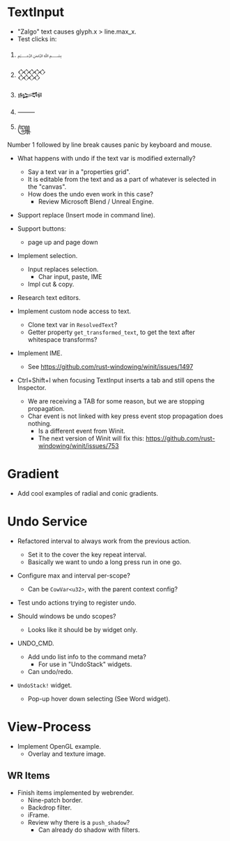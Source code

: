 # TextInput

* "Zalgo" text causes glyph.x > line.max_x.
* Test clicks in:
1. ﷽

2. 𒐫

3. 𒈙

4. ⸻

5. ꧅

Number 1 followed by line break causes panic by keyboard and mouse.

* What happens with undo if the text var is modified externally?
    - Say a text var in a "properties grid".
    - It is editable from the text and as a part of whatever is selected in the "canvas".
    - How does the undo even work in this case?
        - Review Microsoft Blend / Unreal Engine.

* Support replace (Insert mode in command line).
* Support buttons:
    - page up and page down
* Implement selection.
    - Input replaces selection.
        - Char input, paste, IME
    - Impl cut & copy.
* Research text editors.

* Implement custom node access to text.
    - Clone text var in `ResolvedText`?
    - Getter property `get_transformed_text`, to get the text after whitespace transforms?

* Implement IME.
    - See https://github.com/rust-windowing/winit/issues/1497

* Ctrl+Shift+I when focusing TextInput inserts a tab and still opens the Inspector.
    - We are receiving a TAB for some reason, but we are stopping propagation.
    - Char event is not linked with key press event stop propagation does nothing.
        - Is a different event from Winit.
        - The next version of Winit will fix this: https://github.com/rust-windowing/winit/issues/753

# Gradient

* Add cool examples of radial and conic gradients.

# Undo Service

* Refactored interval to always work from the previous action.
    - Set it to the cover the key repeat interval.
    - Basically we want to undo a long press run in one go.
* Configure max and interval per-scope?
    - Can be `CowVar<u32>`, with the parent context config?

* Test undo actions trying to register undo.

* Should windows be undo scopes?
    - Looks like it should be by widget only.

- UNDO_CMD.
    - Add undo list info to the command meta?
        - For use in "UndoStack" widgets.
    - Can undo/redo.

- `UndoStack!` widget.
    - Pop-up hover down selecting (See Word widget).

# View-Process

* Implement OpenGL example.
    - Overlay and texture image.

## WR Items

* Finish items implemented by webrender.
    - Nine-patch border.
    - Backdrop filter.
    - iFrame.
    - Review why there is a `push_shadow`?
        - Can already do shadow with filters.